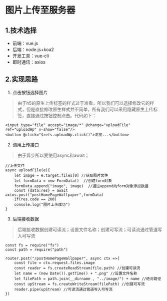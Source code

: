 # 图片上传至服务器

## 1.技术选择

* 前端：vue.js
* 后端：node.js+koa2
* 开发工具：vue-cli
* 即时通讯：axios

## 2.实现思路

1. 点击按钮选择图片  
>由于h5的原生上传标签的样式过于难看，所以我们可以选择修改它的样式，但是直接修改原生样式并不简单，所有我们可以采用隐藏原生上传标签，直接通过按钮控制点击。代码如下： 
```
<input type="file" accept="image/*" @change="uploadFile" ref="uploadWp" v-show="false"/>
<button @click="$refs.uploadWp.click()">浏览...</button>
```

2. 调用上传接口
>由于异步所以要使用async和await；

```
//上传文件
async uploadFile(e){
    let image = e.target.files[0] //获取图片文件
    let formData = new FormData()  //创建form对象
    formData.append("image", image)  //通过append向form对象添加数据
    const {data:res} = await axios.post("postHomePageWallpaper",formData)
    if(res.code == 200)
    console.log("图片上传成功")
}
```
3. 后端接收数据
>后端接收数据创建可读流；设置文件名称；创建可写流；可读流通过管道写入可写流

```
const fs = require("fs")
const path = require("path")

router.post("/postHomePageWallpaper", async ctx =>{
    const file = ctx.request.files.image
    const reader = fs.createReadStream(file.path) //创建可读流
    let name = (new Date()).getTime() + ".png" //设置文件名称
    let filePath = path.join(__dirname , "../image/") + name //绝对路径
    const upStream = fs.createWriteStream(filePath) //创建可写流
    reader.pipe(upStream) //可读流通过管道写入可写流
})
```
